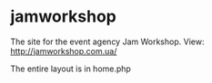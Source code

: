 # jamworkshop

The site for the event agency Jam Workshop.
View: http://jamworkshop.com.ua/

The entire layout is in home.php
